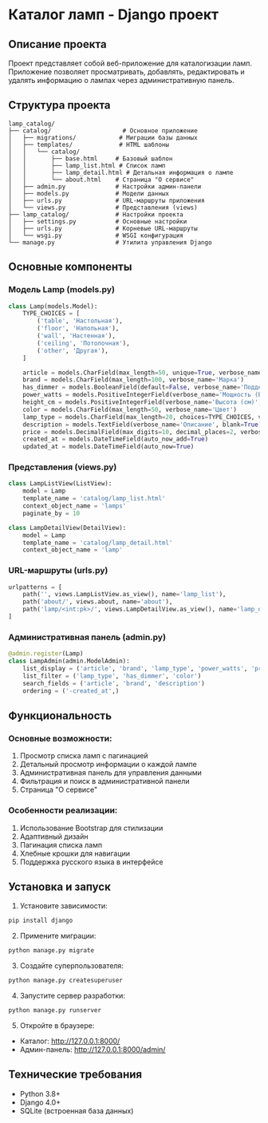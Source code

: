 # Каталог ламп - Django проект

## Описание проекта
Проект представляет собой веб-приложение для каталогизации ламп. Приложение позволяет просматривать, добавлять, редактировать и удалять информацию о лампах через административную панель.

## Структура проекта
```
lamp_catalog/
├── catalog/                    # Основное приложение
│   ├── migrations/            # Миграции базы данных
│   ├── templates/             # HTML шаблоны
│   │   └── catalog/
│   │       ├── base.html     # Базовый шаблон
│   │       ├── lamp_list.html # Список ламп
│   │       ├── lamp_detail.html # Детальная информация о лампе
│   │       └── about.html    # Страница "О сервисе"
│   ├── admin.py              # Настройки админ-панели
│   ├── models.py             # Модели данных
│   ├── urls.py               # URL-маршруты приложения
│   └── views.py              # Представления (views)
├── lamp_catalog/             # Настройки проекта
│   ├── settings.py           # Основные настройки
│   ├── urls.py               # Корневые URL-маршруты
│   └── wsgi.py               # WSGI конфигурация
└── manage.py                 # Утилита управления Django
```

## Основные компоненты

### Модель Lamp (models.py)
```python
class Lamp(models.Model):
    TYPE_CHOICES = [
        ('table', 'Настольная'),
        ('floor', 'Напольная'),
        ('wall', 'Настенная'),
        ('ceiling', 'Потолочная'),
        ('other', 'Другая'),
    ]

    article = models.CharField(max_length=50, unique=True, verbose_name='Артикул')
    brand = models.CharField(max_length=100, verbose_name='Марка')
    has_dimmer = models.BooleanField(default=False, verbose_name='Поддержка диммера')
    power_watts = models.PositiveIntegerField(verbose_name='Мощность (Вт)')
    height_cm = models.PositiveIntegerField(verbose_name='Высота (см)', null=True, blank=True)
    color = models.CharField(max_length=50, verbose_name='Цвет')
    lamp_type = models.CharField(max_length=20, choices=TYPE_CHOICES, verbose_name='Тип лампы')
    description = models.TextField(verbose_name='Описание', blank=True)
    price = models.DecimalField(max_digits=10, decimal_places=2, verbose_name='Цена')
    created_at = models.DateTimeField(auto_now_add=True)
    updated_at = models.DateTimeField(auto_now=True)
```

### Представления (views.py)
```python
class LampListView(ListView):
    model = Lamp
    template_name = 'catalog/lamp_list.html'
    context_object_name = 'lamps'
    paginate_by = 10

class LampDetailView(DetailView):
    model = Lamp
    template_name = 'catalog/lamp_detail.html'
    context_object_name = 'lamp'
```

### URL-маршруты (urls.py)
```python
urlpatterns = [
    path('', views.LampListView.as_view(), name='lamp_list'),
    path('about/', views.about, name='about'),
    path('lamp/<int:pk>/', views.LampDetailView.as_view(), name='lamp_detail'),
]
```

### Административная панель (admin.py)
```python
@admin.register(Lamp)
class LampAdmin(admin.ModelAdmin):
    list_display = ('article', 'brand', 'lamp_type', 'power_watts', 'price')
    list_filter = ('lamp_type', 'has_dimmer', 'color')
    search_fields = ('article', 'brand', 'description')
    ordering = ('-created_at',)
```

## Функциональность

### Основные возможности:
1. Просмотр списка ламп с пагинацией
2. Детальный просмотр информации о каждой лампе
3. Административная панель для управления данными
4. Фильтрация и поиск в административной панели
5. Страница "О сервисе"

### Особенности реализации:
1. Использование Bootstrap для стилизации
2. Адаптивный дизайн
3. Пагинация списка ламп
4. Хлебные крошки для навигации
5. Поддержка русского языка в интерфейсе

## Установка и запуск

1. Установите зависимости:
```bash
pip install django
```

2. Примените миграции:
```bash
python manage.py migrate
```

3. Создайте суперпользователя:
```bash
python manage.py createsuperuser
```

4. Запустите сервер разработки:
```bash
python manage.py runserver
```

5. Откройте в браузере:
- Каталог: http://127.0.0.1:8000/
- Админ-панель: http://127.0.0.1:8000/admin/

## Технические требования
- Python 3.8+
- Django 4.0+
- SQLite (встроенная база данных) 